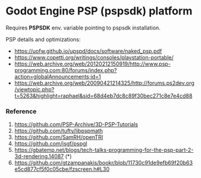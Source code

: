 # Godot Engine PSP (pspsdk) platform

Requires **PSPSDK** env. variable pointing to pspsdk installation.

PSP details and optimizations:
  * https://uofw.github.io/upspd/docs/software/naked_psp.pdf
  * https://www.copetti.org/writings/consoles/playstation-portable/
  * https://web.archive.org/web/20120212150919/http://www.psp-programming.com:80/forums/index.php?action=globalAnnouncements;id=1
  * https://web.archive.org/web/20090421214325/http://forums.ps2dev.org/viewtopic.php?t=5263&highlight=raphael&sid=68d4eb7dc8c89f30bec271c8e7e4cd88

### Reference
1. https://github.com/PSP-Archive/3D-PSP-Tutorials
2. https://github.com/tufty/libpspmath
3. https://github.com/SamRH/openTRI
4. https://github.com/jsgf/pspgl
5. https://gbatemp.net/blogs/tech-talks-programming-for-the-psp-part-2-3d-rendering.14087 (*)
6. https://github.com/gtzampanakis/bookr/blob/11730c91de9efb69f20b63e5cd877cf5f0c05cbe/fzscreen.h#L30
